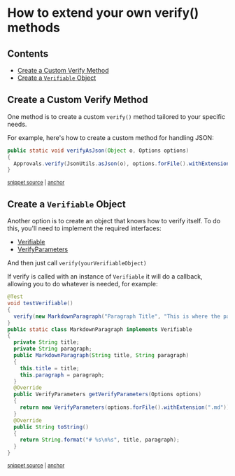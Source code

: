 # How to extend your own verify() methods

<!-- toc -->
## Contents

  * [Create a Custom Verify Method](#create-a-custom-verify-method)
  * [Create a `Verifiable` Object](#create-a-verifiable-object)<!-- endToc -->

## Create a Custom Verify Method

One method is to create a custom `verify()` method tailored to your specific needs.

For example, here's how to create a custom method for handling JSON:

<!-- snippet: verify_as_json -->
<a id='snippet-verify_as_json'></a>
```java
public static void verifyAsJson(Object o, Options options)
{
  Approvals.verify(JsonUtils.asJson(o), options.forFile().withExtension(".json"));
}
```
<sup><a href='/approvaltests/src/main/java/org/approvaltests/JsonApprovals.java#L53-L58' title='Snippet source file'>snippet source</a> | <a href='#snippet-verify_as_json' title='Start of snippet'>anchor</a></sup>
<!-- endSnippet -->

## Create a `Verifiable` Object

Another option is to create an object that knows how to verify itself. 
To do this, you'll need to implement the required interfaces:
* [Verifiable](https://github.com/approvals/ApprovalTests.Java/blob/master/approvaltests/src/main/java/org/approvaltests/core/Verifiable.java#L3-L5)
* [VerifyParameters](https://github.com/approvals/ApprovalTests.Java/blob/master/approvaltests/src/main/java/org/approvaltests/core/VerifyParameters.java#L3)

And then just call `verify(yourVerifiableObject)`

If verify is called with an instance of `Verifiable` it will do a callback, allowing you to do whatever is needed,
for example:

<!-- snippet: verifiable_object_example -->
<a id='snippet-verifiable_object_example'></a>
```java
@Test
void testVerifiable()
{
  verify(new MarkdownParagraph("Paragraph Title", "This is where the paragraph text is."));
}
public static class MarkdownParagraph implements Verifiable
{
  private String title;
  private String paragraph;
  public MarkdownParagraph(String title, String paragraph)
  {
    this.title = title;
    this.paragraph = paragraph;
  }
  @Override
  public VerifyParameters getVerifyParameters(Options options)
  {
    return new VerifyParameters(options.forFile().withExtension(".md"));
  }
  @Override
  public String toString()
  {
    return String.format("# %s\n%s", title, paragraph);
  }
}
```
<sup><a href='/approvaltests-tests/src/test/java/org/approvaltests/core/VerifiableTest.java#L9-L35' title='Snippet source file'>snippet source</a> | <a href='#snippet-verifiable_object_example' title='Start of snippet'>anchor</a></sup>
<!-- endSnippet -->
  
